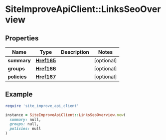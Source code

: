 # SiteImproveApiClient::LinksSeoOverview

## Properties

| Name | Type | Description | Notes |
| ---- | ---- | ----------- | ----- |
| **summary** | [**Href165**](Href165.md) |  | [optional] |
| **groups** | [**Href166**](Href166.md) |  | [optional] |
| **policies** | [**Href167**](Href167.md) |  | [optional] |

## Example

```ruby
require 'site_improve_api_client'

instance = SiteImproveApiClient::LinksSeoOverview.new(
  summary: null,
  groups: null,
  policies: null
)
```

